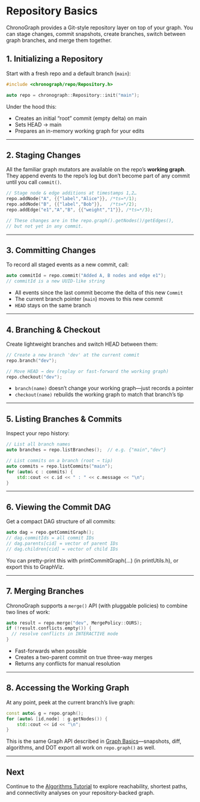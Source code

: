 # Repository Basics

ChronoGraph provides a Git-style repository layer on top of your graph. You can stage changes, commit snapshots, create branches, switch between graph branches, and merge them together.

## 1. Initializing a Repository

Start with a fresh repo and a default branch (`main`):

```cpp
#include <chronograph/repo/Repository.h>

auto repo = chronograph::Repository::init("main");
```

Under the hood this:
- Creates an initial “root” commit (empty delta) on main
- Sets HEAD → main
- Prepares an in-memory working graph for your edits


---

## 2. Staging Changes

All the familiar graph mutators are available on the repo’s **working graph**. They append events to the repo’s log but don’t become part of any commit until you call `commit()`.

```cpp
// Stage node & edge additions at timestamps 1,2…
repo.addNode("A", {{"label","Alice"}}, /*ts=*/1);
repo.addNode("B", {{"label","Bob"}},   /*ts=*/2);
repo.addEdge("e1","A","B", {{"weight","1"}}, /*ts=*/3);

// These changes are in the repo.graph().getNodes()/getEdges(),
// but not yet in any commit.
```

---

## 3. Committing Changes

To record all staged events as a new commit, call:

```cpp
auto commitId = repo.commit("Added A, B nodes and edge e1");
// commitId is a new UUID-like string
```

- All events since the last commit become the delta of this new `Commit`
- The current branch pointer (`main`) moves to this new commit
- `HEAD` stays on the same branch

---

## 4. Branching & Checkout

Create lightweight branches and switch HEAD between them:

```cpp
// Create a new branch 'dev' at the current commit
repo.branch("dev");

// Move HEAD → dev (replay or fast-forward the working graph)
repo.checkout("dev");
```
- `branch(name)` doesn’t change your working graph—just records a pointer
- `checkout(name)` rebuilds the working graph to match that branch’s tip

---

## 5. Listing Branches & Commits

Inspect your repo history:

```cpp
// List all branch names
auto branches = repo.listBranches();  // e.g. {"main","dev"}

// List commits on a branch (root → tip)
auto commits = repo.listCommits("main");
for (auto& c : commits) {
    std::cout << c.id << " : " << c.message << "\n";
}
```

---

## 6. Viewing the Commit DAG

Get a compact DAG structure of all commits:

```cpp
auto dag = repo.getCommitGraph();
// dag.commitIds = all commit IDs
// dag.parents[cid] = vector of parent IDs
// dag.children[cid] = vector of child IDs
```

You can pretty-print this with printCommitGraph(...) (in printUtils.h), or export this to GraphViz.

---

## 7. Merging Branches

ChronoGraph supports a `merge()` API (with pluggable policies) to combine two lines of work:

```cpp
auto result = repo.merge("dev", MergePolicy::OURS);
if (!result.conflicts.empty()) {
  // resolve conflicts in INTERACTIVE mode
}
```

- Fast-forwards when possible
- Creates a two-parent commit on true three-way merges
- Returns any conflicts for manual resolution

---

## 8. Accessing the Working Graph

At any point, peek at the current branch’s live graph:

```cpp
const auto& g = repo.graph();
for (auto& [id,node] : g.getNodes()) {
    std::cout << id << "\n";
}
```

This is the same Graph API described in [Graph Basics](graph_basics.md)—snapshots, diff, algorithms, and DOT export all work on `repo.graph()` as well.

---

## Next

Continue to the [Algorithms Tutorial](algorithms_basics.md) to explore reachability, shortest paths, and connectivity analyses on your repository-backed graph.
